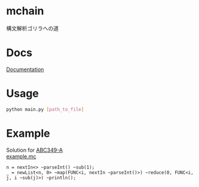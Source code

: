 # mchain
構文解析ゴリラへの道
# Docs
[Documentation](docs.md)
# Usage
```sh
python main.py [path_to_file]
```
# Example
Solution for [ABC349-A](https://atcoder.jp/contests/abc349/tasks/abc349_a)  
[example.mc](example.mcn)
```:example.mc
n = nextIn<> ~parseInt() ~sub(1);
_ = newList<n, 0> ~map(FUNC<i, nextIn ~parseInt()>) ~reduce(0, FUNC<i, j, i ~sub(j)>) ~println();
```